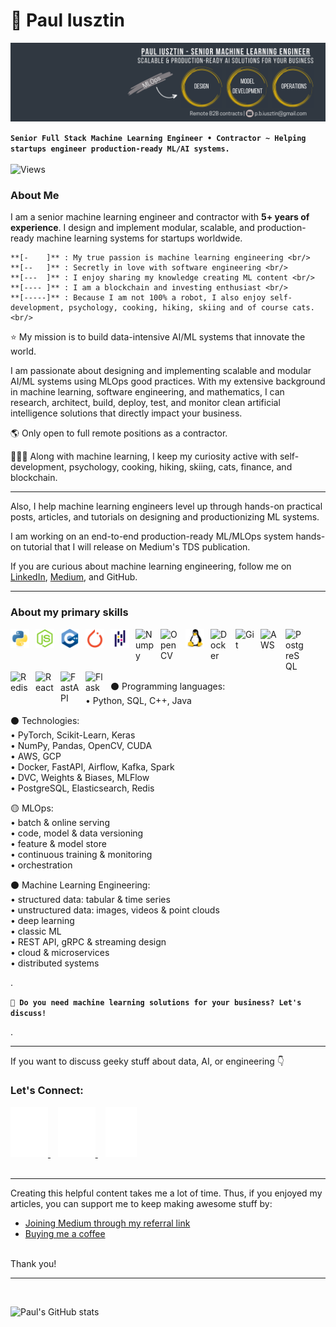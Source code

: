 # 🤖 Paul Iusztin

![Banner](/images/Banner.png)

**`Senior Full Stack Machine Learning Engineer • Contractor ~ Helping startups engineer production-ready ML/AI systems.`**
<br/>
<br/>
![Views](https://komarev.com/ghpvc/?username=IusztinPaul)


### About Me

I am a senior machine learning engineer and contractor with **5+ years of experience**. I design and implement modular, scalable, and production-ready machine learning systems for startups worldwide. 

```
**[-    ]** : My true passion is machine learning engineering <br/>
**[--   ]** : Secretly in love with software engineering <br/>
**[---  ]** : I enjoy sharing my knowledge creating ML content <br/>
**[---- ]** : I am a blockchain and investing enthusiast <br/>
**[-----]** : Because I am not 100% a robot, I also enjoy self-development, psychology, cooking, hiking, skiing and of course cats. <br/>
```

⭐ My mission is to build data-intensive AI/ML systems that innovate the world.<br/>

I am passionate about designing and implementing scalable and modular AI/ML systems using MLOps good practices. With my extensive background in machine learning, software engineering, and mathematics, I can research, architect, build, deploy, test, and monitor clean artificial intelligence solutions that directly impact your business.
<br/>

🌎 Only open to full remote positions as a contractor.<br/>

🚴🏼‍♂️ Along with machine learning, I keep my curiosity active with self-development, psychology, cooking, hiking, skiing, cats, finance, and blockchain.

------

Also, I help machine learning engineers level up through hands-on practical posts, articles, and tutorials on designing and productionizing ML systems.

I am working on an end-to-end production-ready ML/MLOps system hands-on tutorial that I will release on Medium's TDS publication.

If you are curious about machine learning engineering, follow me on [LinkedIn](https://www.linkedin.com/in/pauliusztin/), [Medium](https://pauliusztin.medium.com/), and GitHub.

-----

### About my primary skills

<img align="left" alt="Python" width="30px" style="padding-right:10px;" src="https://github.com/devicons/devicon/blob/master/icons/python/python-original.svg" />
<img align="left" alt="JavaScript" width="30px" style="padding-right:10px;" src="https://github.com/devicons/devicon/blob/master/icons/nodejs/nodejs-original.svg" />
<img align="left" alt="C++" width="30px" style="padding-right:10px;" src="https://github.com/devicons/devicon/blob/master/icons/cplusplus/cplusplus-original.svg" />

<img align="left" alt="Pytorch" width="30px" style="padding-right:10px;" src="https://github.com/devicons/devicon/blob/master/icons/pytorch/pytorch-original.svg" />
<img align="left" alt="Pandas" width="30px" style="padding-right:10px;" src="https://github.com/devicons/devicon/blob/master/icons/pandas/pandas-original.svg" />
<img align="left" alt="Numpy" width="30px" style="padding-right:10px;" src="https://cdn.jsdelivr.net/gh/devicons/devicon/icons/numpy/numpy-original.svg" />
<img align="left" alt="OpenCV" width="30px" style="padding-right:10px;" src="https://cdn.jsdelivr.net/gh/devicons/devicon/icons/opencv/opencv-original.svg" />

<img align="left" alt="Linux" width="30px" style="padding-right:10px;" src="https://github.com/devicons/devicon/blob/master/icons/linux/linux-original.svg" />
<img align="left" alt="Docker" width="30px" style="padding-right:10px;" src="https://cdn.jsdelivr.net/gh/devicons/devicon/icons/docker/docker-original.svg" />
<img align="left" alt="Git" width="30px" style="padding-right:10px;" src="https://cdn.jsdelivr.net/gh/devicons/devicon/icons/git/git-original.svg" />
<img align="left" alt="AWS" width="30px" style="padding-right:10px;" src="https://cdn.jsdelivr.net/gh/devicons/devicon/icons/amazonwebservices/amazonwebservices-original.svg" />

<img align="left" alt="PostgreSQL" width="30px" style="padding-right:10px;" src="https://cdn.jsdelivr.net/gh/devicons/devicon/icons/postgresql/postgresql-original.svg" />
<img align="left" alt="Redis" width="30px" style="padding-right:10px;" src="https://cdn.jsdelivr.net/gh/devicons/devicon/icons/redis/redis-original.svg" />

<img align="left" alt="React" width="30px" style="padding-right:10px;" src="https://cdn.jsdelivr.net/gh/devicons/devicon/icons/react/react-original.svg" />
<img align="left" alt="FastAPI" width="30px" style="padding-right:10px;" src="https://cdn.jsdelivr.net/gh/devicons/devicon/icons/fastapi/fastapi-original.svg" />
<img align="left" alt="Flask" width="30px" style="padding-right:10px;" src="https://cdn.jsdelivr.net/gh/devicons/devicon/icons/flask/flask-original.svg" />

<br/>
<br/>
<br/>
<br/>

⚫️ Programming languages: <br/>
• Python, SQL, C++, Java <br/>

⚫️ Technologies: <br/> 
• PyTorch, Scikit-Learn, Keras <br/>
• NumPy, Pandas, OpenCV, CUDA <br/>
• AWS, GCP <br/>
• Docker, FastAPI, Airflow, Kafka, Spark <br/>
• DVC, Weights & Biases, MLFlow <br/>
• PostgreSQL, Elasticsearch, Redis <br/>



🟡 MLOps: <br/>
• batch & online serving <br/>
• code, model & data versioning <br/>
• feature & model store <br/>
• continuous training & monitoring <br/>
• orchestration <br/>



⚫️ Machine Learning Engineering: <br/>
• structured data: tabular & time series <br/>
• unstructured data: images, videos & point clouds <br/>
• deep learning <br/>
• classic ML <br/>
• REST API, gRPC & streaming design <br/>
• cloud & microservices <br/>
• distributed systems <br/>

.

**`💬 Do you need machine learning solutions for your business? Let's discuss!`**

.

-----

If you want to discuss geeky stuff about data, AI, or engineering 👇 <br/>

### Let's Connect:

<a href="https://www.linkedin.com/in/pauliusztin">
    <picture>
      <source media="(prefers-color-scheme: dark)" srcset="./images/linkedin.svg">
      <source media="(prefers-color-scheme: light)" srcset="./images/linkedin_light.svg">
      <img alt="Shows a black logo in light color mode and a white one in dark color mode." src="./images/linkedin.svg">
    </picture>
</a>
&nbsp;&nbsp
<a href="https://pauliusztin.medium.com/">
    <picture>
      <source media="(prefers-color-scheme: dark)" srcset="./images/medium.svg">
      <source media="(prefers-color-scheme: light)" srcset="./images/medium_light.svg">
      <img alt="Shows a black logo in light color mode and a white one in dark color mode." src="./images/medium.svg">
    </picture>
</a>
&nbsp;&nbsp
<a href="mailto:p.b.iusztin@gmail.com?subject=[FromGitHub]%20ML Consultations">
    <picture>
      <source media="(prefers-color-scheme: dark)" srcset="./images/gmail.svg">
      <source media="(prefers-color-scheme: light)" srcset="./images/gmail_light.svg">
      <img alt="Shows a black logo in light color mode and a white one in dark color mode." src="./images/gmail.svg">
    </picture>
</a>

<br/>
<br/>


-----

Creating this helpful content takes me a lot of time. Thus, if you enjoyed my articles, you can support me to keep making awesome stuff by:
- [Joining Medium through my referral link](https://medium.com/membership/@pauliusztin)
- [Buying me a coffee](https://www.buymeacoffee.com/pauliusztin)

<br/>Thank you!<br/>

-----

<br/>

![Paul's GitHub stats](https://github-readme-stats.vercel.app/api?username=iusztinpaul&show_icons=true&theme=gruvbox)
